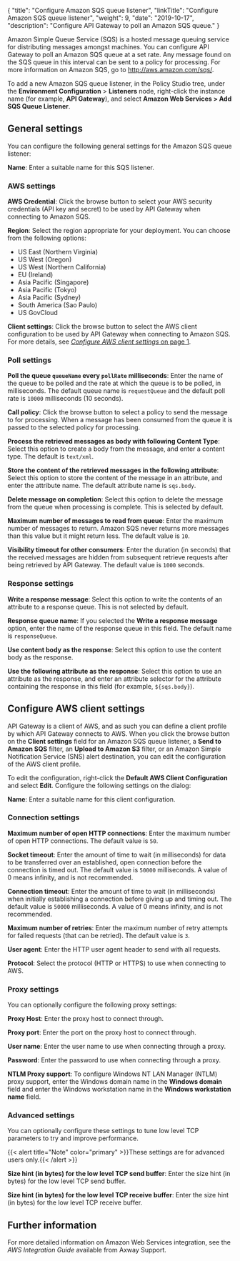 {
"title": "Configure Amazon SQS queue listener",
"linkTitle": "Configure Amazon SQS queue listener",
"weight": 9,
"date": "2019-10-17",
"description": "Configure API Gateway to poll an Amazon SQS queue."
}

Amazon Simple Queue Service (SQS) is a hosted message queuing service for distributing messages amongst machines. You can configure API Gateway to poll an Amazon SQS queue at a set rate. Any message found on the SQS queue in this interval can be sent to a policy for processing. For more information on Amazon SQS, go to <http://aws.amazon.com/sqs/>.

To add a new Amazon SQS queue listener, in the Policy Studio tree, under the **Environment Configuration** > **Listeners**
node, right-click the instance name (for example, **API Gateway**), and select **Amazon Web Services > Add SQS Queue Listener**.

## General settings

You can configure the following general settings for the Amazon SQS queue listener:

**Name**:
Enter a suitable name for this SQS listener.

### AWS settings

**AWS Credential**:
Click the browse button to select your AWS security credentials (API key and secret) to be used by API Gateway when connecting to Amazon SQS.

**Region**:
Select the region appropriate for your deployment. You can choose from the following options:

* US East (Northern Virginia)
* US West (Oregon)
* US West (Northern California)
* EU (Ireland)
* Asia Pacific (Singapore)
* Asia Pacific (Tokyo)
* Asia Pacific (Sydney)
* South America (Sao Paulo)
* US GovCloud

**Client settings**:
Click the browse button to select the AWS client configuration to be used by API Gateway when connecting to Amazon SQS. For more details, see [*Configure AWS client settings* on page 1](#Configur).

### Poll settings

**Poll the queue `queueName` every `pollRate` milliseconds**:
Enter the name of the queue to be polled and the rate at which the queue is to be polled, in milliseconds. The default queue name is `requestQueue`
and the default poll rate is `10000`
milliseconds (10 seconds).

**Call policy**:
Click the browse button to select a policy to send the message to for processing. When a message has been consumed from the queue it is passed to the selected policy for processing.

**Process the retrieved messages as body with following Content Type**:
Select this option to create a body from the message, and enter a content type. The default is `text/xml`.

**Store the content of the retrieved messages in the following attribute**:
Select this option to store the content of the message in an attribute, and enter the attribute name. The default attribute name is `sqs.body`.

**Delete message on completion**:
Select this option to delete the message from the queue when processing is complete. This is selected by default.

**Maximum number of messages to read from queue**:
Enter the maximum number of messages to return. Amazon SQS never returns more messages than this value but it might return less. The default value is `10`.

**Visibility timeout for other consumers**:
Enter the duration (in seconds) that the received messages are hidden from subsequent retrieve requests after being retrieved by API Gateway. The default value is `1000`
seconds.

### Response settings

**Write a response message**:
Select this option to write the contents of an attribute to a response queue. This is not selected by default.

**Response queue name**:
If you selected the **Write a response message**
option, enter the name of the response queue in this field. The default name is `responseQueue`.

**Use content body as the response**:
Select this option to use the content body as the response.

**Use the following attribute as the response**:
Select this option to use an attribute as the response, and enter an attribute selector for the attribute containing the response in this field (for example, `${sqs.body}`).

## Configure AWS client settings

API Gateway is a client of AWS, and as such you can define a client profile by which API Gateway connects to AWS. When you click the browse button on the **Client settings**
field for an Amazon SQS queue listener, a **Send to Amazon SQS**
filter, an **Upload to Amazon S3**
filter, or an Amazon Simple Notification Service (SNS) alert destination, you can edit the configuration of the AWS client profile.

To edit the configuration, right-click the **Default AWS Client Configuration**
and select **Edit**. Configure the following settings on the dialog:

**Name**:
Enter a suitable name for this client configuration.

### Connection settings

**Maximum number of open HTTP connections**:
Enter the maximum number of open HTTP connections. The default value is `50`.

**Socket timeout**:
Enter the amount of time to wait (in milliseconds) for data to be transferred over an established, open connection before the connection is timed out. The default value is `50000`
milliseconds. A value of 0 means infinity, and is not recommended.

**Connection timeout**:
Enter the amount of time to wait (in milliseconds) when initially establishing a connection before giving up and timing out. The default value is `50000`
milliseconds. A value of 0 means infinity, and is not recommended.

**Maximum number of retries**:
Enter the maximum number of retry attempts for failed requests (that can be retried). The default value is `3`.

**User agent**:
Enter the HTTP user agent header to send with all requests.

**Protocol**:
Select the protocol (HTTP or HTTPS) to use when connecting to AWS.

### Proxy settings

You can optionally configure the following proxy settings:

**Proxy Host**:
Enter the proxy host to connect through.

**Proxy port**:
Enter the port on the proxy host to connect through.

**User name**:
Enter the user name to use when connecting through a proxy.

**Password**:
Enter the password to use when connecting through a proxy.

**NTLM Proxy support**:
To configure Windows NT LAN Manager (NTLM) proxy support, enter the Windows domain name in the **Windows domain**
field and enter the Windows workstation name in the **Windows workstation name**
field.

### Advanced settings

You can optionally configure these settings to tune low level TCP parameters to try and improve performance.

{{< alert title="Note" color="primary" >}}These settings are for advanced users only.{{< /alert >}}

**Size hint (in bytes) for the low level TCP send buffer**:
Enter the size hint (in bytes) for the low level TCP send buffer.

**Size hint (in bytes) for the low level TCP receive buffer**:
Enter the size hint (in bytes) for the low level TCP receive buffer.

## Further information

For more detailed information on Amazon Web Services integration, see the *AWS Integration Guide*
available from Axway Support.

